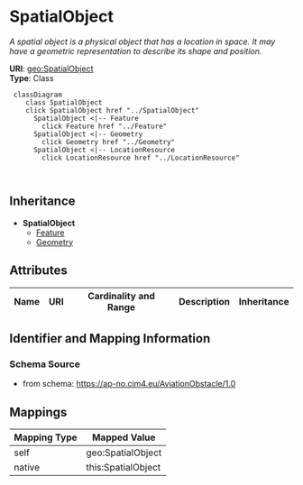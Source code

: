 # SpatialObject


_A spatial object is a physical object that has a location in space. It may have a geometric representation to describe its shape and position._





**URI**: [geo:SpatialObject](http://www.opengis.net/ont/geosparql#SpatialObject)<br />
**Type**: Class




```mermaid
 classDiagram
    class SpatialObject
    click SpatialObject href "../SpatialObject"
      SpatialObject <|-- Feature
        click Feature href "../Feature"
      SpatialObject <|-- Geometry
        click Geometry href "../Geometry"
      SpatialObject <|-- LocationResource
        click LocationResource href "../LocationResource"
      
      
```





## Inheritance
* **SpatialObject**
    * [Feature](Feature.md)
    * [Geometry](Geometry.md)



## Attributes


| Name | URI | Cardinality and Range | Description | Inheritance |
| ---  | --- | --- | --- | --- |









## Identifier and Mapping Information







### Schema Source


* from schema: https://ap-no.cim4.eu/AviationObstacle/1.0





## Mappings

| Mapping Type | Mapped Value |
| ---  | ---  |
| self | geo:SpatialObject |
| native | this:SpatialObject |




